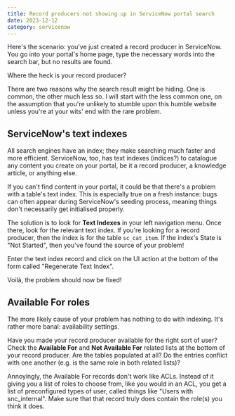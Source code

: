 ```yaml
---
title: Record producers not showing up in ServiceNow portal search
date: 2023-12-12
category: servicenow
---
```


Here's the scenario: you've just created a record producer in ServiceNow. You go into your portal's home page, type the necessary words into the search bar, but no results are found.

Where the heck is your record producer?

There are two reasons why the search result might be hiding. One is common, the other much less so. I will start with the less common one, on the assumption that you're unlikely to stumble upon this humble website unless you're at your wits' end with the rare problem.

## ServiceNow's text indexes

All search engines have an index; they make searching much faster and more efficient. ServiceNow, too, has text indexes (indices?) to catalogue any content you create on your portal, be it a record producer, a knowledge article, or anything else.

If you can't find content in your portal, it could be that there's a problem with a table's text index. This is especially true on a fresh instance: bugs can often appear during ServiceNow's seeding process, meaning things don't necessarily get initialised properly.

The solution is to look for **Text Indexes** in your left navigation menu. Once there, look for the relevant text index. If you're looking for a record producer, then the index is for the table `sc_cat_item`. If the index's State is "Not Started", then you've found the source of your problem!

Enter the text index record and click on the UI action at the bottom of the form called "Regenerate Text Index".

Voilà, the problem should now be fixed!

## Available For roles

The more likely cause of your problem has nothing to do with indexing. It's rather more banal: availability settings.

Have you made your record producer available for the right sort of user? Check the **Available For** and **Not Available For** related lists at the bottom of your record producer. Are the tables populated at all? Do the entries conflict with one another (e.g. is the same role in both related lists)?

Annoyingly, the Available For records don't work like ACLs. Instead of it giving you a list of roles to choose from, like you would in an ACL, you get a list of preconfigured types of user, called things like "Users with snc_internal". Make sure that that record truly does contain the role(s) you think it does.
